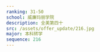 ```yaml
---
ranking: 31-50
school: 威廉玛丽学院
description: 全美第四十
src: /assets/offer_update/216.jpg
major: 本科转学
sequence: 216
---
```

